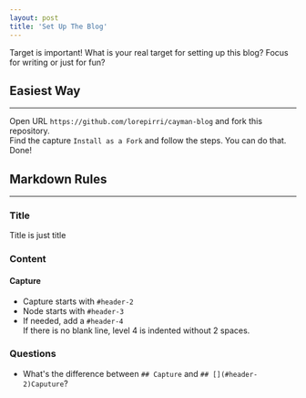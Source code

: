 ```yaml
---
layout: post
title: 'Set Up The Blog'
---
```


Target is important!
What is your real target for setting up this blog?  Focus for writing or just for fun?

## [](#header-2)Easiest Way
---
Open URL `https://github.com/lorepirri/cayman-blog` and fork this repository.  
Find the capture `Install as a Fork` and follow the steps. You can do that. 
Done!

## Markdown Rules
---
### Title
Title is just title


### Content
#### Capture
- Capture starts with `#header-2`
- Node starts with `#header-3`
- If needed, add a `#header-4`  
  If there is no blank line, level 4 is indented
without 2 spaces.


### Questions
- What's the difference between `## Capture` and `## [](#header-2)Caputure`?

